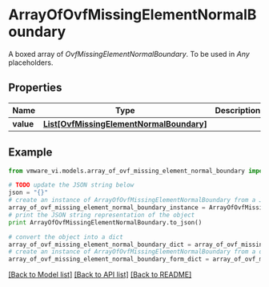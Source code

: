 # ArrayOfOvfMissingElementNormalBoundary

A boxed array of *OvfMissingElementNormalBoundary*. To be used in *Any* placeholders. 

## Properties
Name | Type | Description | Notes
------------ | ------------- | ------------- | -------------
**value** | [**List[OvfMissingElementNormalBoundary]**](OvfMissingElementNormalBoundary.md) |  | 

## Example

```python
from vmware_vi.models.array_of_ovf_missing_element_normal_boundary import ArrayOfOvfMissingElementNormalBoundary

# TODO update the JSON string below
json = "{}"
# create an instance of ArrayOfOvfMissingElementNormalBoundary from a JSON string
array_of_ovf_missing_element_normal_boundary_instance = ArrayOfOvfMissingElementNormalBoundary.from_json(json)
# print the JSON string representation of the object
print ArrayOfOvfMissingElementNormalBoundary.to_json()

# convert the object into a dict
array_of_ovf_missing_element_normal_boundary_dict = array_of_ovf_missing_element_normal_boundary_instance.to_dict()
# create an instance of ArrayOfOvfMissingElementNormalBoundary from a dict
array_of_ovf_missing_element_normal_boundary_form_dict = array_of_ovf_missing_element_normal_boundary.from_dict(array_of_ovf_missing_element_normal_boundary_dict)
```
[[Back to Model list]](../README.md#documentation-for-models) [[Back to API list]](../README.md#documentation-for-api-endpoints) [[Back to README]](../README.md)


